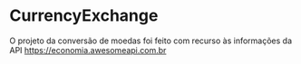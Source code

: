 # CurrencyExchange

O projeto da conversão de moedas foi feito com recurso às informações da API https://economia.awesomeapi.com.br
